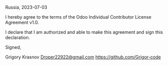 Russia, 2023-07-03

I hereby agree to the terms of the Odoo Individual Contributor License
Agreement v1.0.

I declare that I am authorized and able to make this agreement and sign this
declaration.

Signed,

Grigory Krasnov Droper22922@gmail.com https://github.com/Grigor-code
